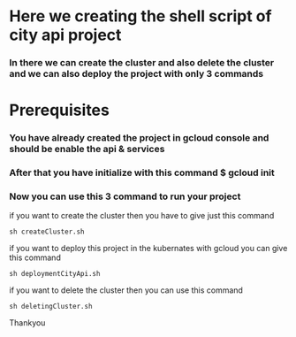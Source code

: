 # Here we creating the shell script of city api project 

### In there we can create the cluster and also delete the cluster and we can also deploy the project with only 3 commands

# Prerequisites
### You have already created the project in gcloud console and should be enable the api & services
### After that you have initialize with this command $ gcloud init
### Now you can use this 3 command to run your project

if you want to create the cluster then you have to give just this command 
```
sh createCluster.sh
```

if you want to deploy this project in the kubernates with gcloud you can give this command 
```
sh deploymentCityApi.sh
```

if you want to delete the cluster then you can use this command 
```
sh deletingCluster.sh
```

Thankyou
